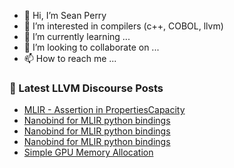 - 👋 Hi, I’m Sean Perry
- 👀 I’m interested in compilers (c++, COBOL, llvm)
- 🌱 I’m currently learning ...
- 💞️ I’m looking to collaborate on ...
- 📫 How to reach me ...

<!---
s66perry/s66perry is a ✨ special ✨ repository because its `README.md` (this file) appears on your GitHub profile.
You can click the Preview link to take a look at your changes.
--->
### 📕 Latest LLVM Discourse Posts

<!-- DISCOURSE-LLVM:START -->
- [MLIR - Assertion in PropertiesCapacity](https://discourse.llvm.org/t/mlir-assertion-in-propertiescapacity/83470#post_3)
- [Nanobind for MLIR python bindings](https://discourse.llvm.org/t/nanobind-for-mlir-python-bindings/83511#post_5)
- [Nanobind for MLIR python bindings](https://discourse.llvm.org/t/nanobind-for-mlir-python-bindings/83511#post_4)
- [Nanobind for MLIR python bindings](https://discourse.llvm.org/t/nanobind-for-mlir-python-bindings/83511#post_3)
- [Simple GPU Memory Allocation](https://discourse.llvm.org/t/simple-gpu-memory-allocation/83527#post_6)
<!-- DISCOURSE-LLVM:END -->
